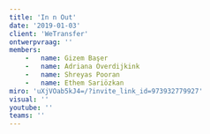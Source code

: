 ```yaml
---
title: 'In n Out'
date: '2019-01-03'
client: 'WeTransfer'
ontwerpvraag: ''
members:
    -   name: Gizem Başer
    -   name: Adriana Overdijkink
    -   name: Shreyas Pooran
    -   name: Ethem Sariözkan
miro: 'uXjVOab5kJ4=/?invite_link_id=973932779927'
visual: ''
youtube: ''
teams: ''
---
```

